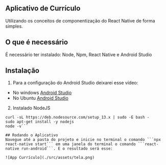 ## Aplicativo de Currículo
Utilizando os conceitos de componentização do React Native de forma simples.

## O que é necessário
É necessário ter instalado: Node, Npm, React Native e Android Studio

## Instalação
1. Para a configuração do Android Studio deixarei esse vídeo: 
* No windows [Android Studio](https://www.youtube.com/watch?v=3lx2oeZg-Ts)
* No Ubuntu [Android Studio](https://youtu.be/4j_m_T0u8xU)

2. Instalado NodeJS
```sudo apt-get install curl
curl -sL https://deb.nodesource.com/setup_13.x | sudo -E bash -
sudo apt-get install -y nodejs
node -v```

## Rodando o Aplicativo
Navegue até a pasta do projeto e inicie no terminal o comando ```npx react-native start``` em uma janela do terminal o comando ```react-native run-android```. E o resultado será esse:

![App Currículo](./src/assets/tela.png)
